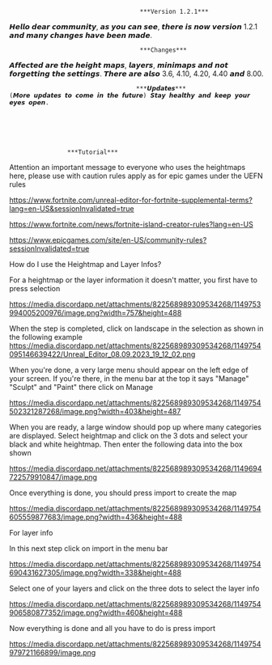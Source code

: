                                         ***Version 1.2.1***
𝙃𝙚𝙡𝙡𝙤 𝙙𝙚𝙖𝙧 𝙘𝙤𝙢𝙢𝙪𝙣𝙞𝙩𝙮, 𝙖𝙨 𝙮𝙤𝙪 𝙘𝙖𝙣 𝙨𝙚𝙚, 𝙩𝙝𝙚𝙧𝙚 𝙞𝙨 𝙣𝙤𝙬 𝙫𝙚𝙧𝙨𝙞𝙤𝙣 1.2.1 𝙖𝙣𝙙 𝙢𝙖𝙣𝙮 𝙘𝙝𝙖𝙣𝙜𝙚𝙨 𝙝𝙖𝙫𝙚 𝙗𝙚𝙚𝙣 𝙢𝙖𝙙𝙚.

                                              



                                        ***Changes***
𝘼𝙛𝙛𝙚𝙘𝙩𝙚𝙙 𝙖𝙧𝙚 𝙩𝙝𝙚 𝙝𝙚𝙞𝙜𝙝𝙩 𝙢𝙖𝙥𝙨, 𝙡𝙖𝙮𝙚𝙧𝙨, 𝙢𝙞𝙣𝙞𝙢𝙖𝙥𝙨 𝙖𝙣𝙙 𝙣𝙤𝙩 𝙛𝙤𝙧𝙜𝙚𝙩𝙩𝙞𝙣𝙜 𝙩𝙝𝙚 𝙨𝙚𝙩𝙩𝙞𝙣𝙜𝙨. 𝙏𝙝𝙚𝙧𝙚 𝙖𝙧𝙚 𝙖𝙡𝙨𝙤 3.6, 4.10, 4.20, 4.40 𝙖𝙣𝙙 8.00.





                                       ***𝙐𝙥𝙙𝙖𝙩𝙚𝙨***
	(𝙈𝙤𝙧𝙚 𝙪𝙥𝙙𝙖𝙩𝙚𝙨 𝙩𝙤 𝙘𝙤𝙢𝙚 𝙞𝙣 𝙩𝙝𝙚 𝙛𝙪𝙩𝙪𝙧𝙚) 𝙎𝙩𝙖𝙮 𝙝𝙚𝙖𝙡𝙩𝙝𝙮 𝙖𝙣𝙙 𝙠𝙚𝙚𝙥 𝙮𝙤𝙪𝙧 𝙚𝙮𝙚𝙨 𝙤𝙥𝙚𝙣. 




                                      
				       
	   				***Tutorial***
Attention an important message to everyone who uses the heightmaps here, please use with caution rules apply as for epic games under the UEFN rules

https://www.fortnite.com/unreal-editor-for-fortnite-supplemental-terms?lang=en-US&sessionInvalidated=true

https://www.fortnite.com/news/fortnite-island-creator-rules?lang=en-US

https://www.epicgames.com/site/en-US/community-rules?sessionInvalidated=true

How do I use the Heightmap and Layer Infos?

For a heightmap or the layer information it doesn't matter, you first have to press selection

https://media.discordapp.net/attachments/822568989309534268/1149753994005200976/image.png?width=757&height=488

When the step is completed, click on landscape in the selection as shown in the following example https://media.discordapp.net/attachments/822568989309534268/1149754095146639422/Unreal_Editor_08.09.2023_19_12_02.png

When you're done, a very large menu should appear on the left edge of your screen. If you're there, in the menu bar at the top it says "Manage" "Sculpt" and "Paint" there click on Manage

https://media.discordapp.net/attachments/822568989309534268/1149754502321287268/image.png?width=403&height=487

When you are ready, a large window should pop up where many categories are displayed. Select heightmap and click on the 3 dots and select your black and white heightmap. Then enter the following data into the box shown

https://media.discordapp.net/attachments/822568989309534268/1149694722579910847/image.png

Once everything is done, you should press import to create the map

https://media.discordapp.net/attachments/822568989309534268/1149754605559877683/image.png?width=436&height=488

For layer info

In this next step click on import in the menu bar

https://media.discordapp.net/attachments/822568989309534268/1149754690431627305/image.png?width=338&height=488

Select one of your layers and click on the three dots to select the layer info

https://media.discordapp.net/attachments/822568989309534268/1149754906580877352/image.png?width=460&height=488

Now everything is done and all you have to do is press import

https://media.discordapp.net/attachments/822568989309534268/1149754979721166899/image.png
 				
